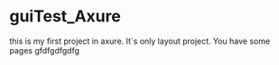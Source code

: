 # guiTest_Axure
this is my first project in axure. It`s only layout project.
You have some pages 
gfdfgdfgdfg
